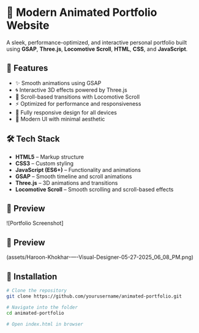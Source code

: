 # 🚀 Modern Animated Portfolio Website

A sleek, performance-optimized, and interactive personal portfolio built using **GSAP**, **Three.js**, **Locomotive Scroll**, **HTML**, **CSS**, and **JavaScript**.

## 🎯 Features

- ✨ Smooth animations using GSAP
- 🌀 Interactive 3D effects powered by Three.js
- 🎯 Scroll-based transitions with Locomotive Scroll
- ⚡ Optimized for performance and responsiveness
- 📱 Fully responsive design for all devices
- 🎨 Modern UI with minimal aesthetic

## 🛠️ Tech Stack

- **HTML5** – Markup structure  
- **CSS3** – Custom styling  
- **JavaScript (ES6+)** – Functionality and animations  
- **GSAP** – Smooth timeline and scroll animations  
- **Three.js** – 3D animations and transitions  
- **Locomotive Scroll** – Smooth scrolling and scroll-based effects

## 📸 Preview

![Portfolio Screenshot]
## 📸 Preview
(assets/Haroon-Khokhar-—-Visual-Designer-05-27-2025_06_08_PM.png)



## 🔧 Installation

```bash
# Clone the repository
git clone https://github.com/yourusername/animated-portfolio.git

# Navigate into the folder
cd animated-portfolio

# Open index.html in browser
